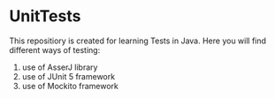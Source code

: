 # UnitTests
This repositiory is created for learning Tests in Java.
Here you will find different ways of testing:
1) use of AsserJ library
2) use of JUnit 5 framework
3) use of Mockito framework
